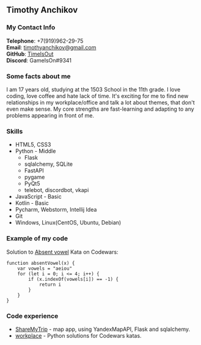 ## Timothy Anchikov

### My Contact Info
__Telephone__: +7(919)962-29-75 \
__Email__: [timothyanchikov@gmail.com](mailto:timothyanchikov@gmail.com) \
__GitHub__: [TimeIsOut](https://github.com/TimeIsOut) \
__Discord__: GameIsOn#9341

### Some facts about me
I am 17 years old, studying at the 1503 School in the 11th grade.
I love coding, love coffee and hate lack of time. It's exciting for me to find new relationships
in my workplace/office and talk a lot about themes, that don't even make sense. My core
strengths are fast-learning and adapting to any problems appearing in front of me.

### Skills
* HTML5, CSS3
* Python - Middle
    * Flask
    * sqlalchemy, SQLite
    * FastAPI
    * pygame
    * PyQt5
    * telebot, discordbot, vkapi
* JavaScript - Basic
* Kotlin - Basic
* Pycharm, Webstorm, Intellij Idea
* Git
* Windows, Linux(CentOS, Ubuntu, Debian)

### Example of my code
Solution to [Absent vowel](https://www.codewars.com/kata/56414fdc6488ee99db00002c) 
Kata on Codewars:
```
function absentVowel(x) {
    var vowels = "aeiou"
    for (let i = 0; i <= 4; i++) {
        if (x.indexOf(vowels[i]) == -1) {
            return i
        }
    }
}
```

### Code experience
* [ShareMyTrip](https://github.com/TimeIsOut/HelpingMyFriend) - map app, using YandexMapAPI, Flask and sqlalchemy.
* [workplace](https://github.com/TimeIsOut/workplace) - Python solutions for Codewars katas.
